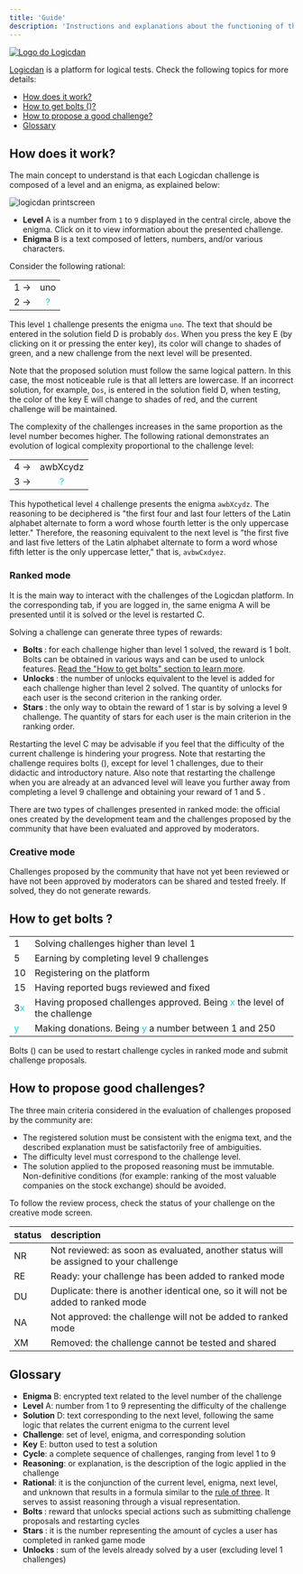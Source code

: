 ```yaml
---
title: 'Guide'
description: 'Instructions and explanations about the functioning of the logicdan.com website'
---
```


<a href="https://logicdan.com">
  <img class="logo" src="{{ meta.url }}/assets/logicdan-logo.svg" alt="Logo do Logicdan" />
</a>

[Logicdan](https://logicdan.com) is a platform for logical tests. Check the following topics for more details:

- [How does it work?](#how-it-works)
- [How to get bolts (<span class="bolt"></span>)?](#how-to-get-bolts)
- [How to propose a good challenge?](#how-to-propose-good-challenges)
- [Glossary](#glossary)

## <a name="how-it-works"></a>How does it work?

The main concept to understand is that each Logicdan challenge is composed of a level and an enigma, as explained below:

<img class="print-screen" src="{{ meta.url }}/assets/logicdan-screen.png" alt="logicdan printscreen">

- **Level** <span class="screen-index">A</span> is a number from `1` to `9` displayed in the central circle, above the enigma. Click on it to view information about the presented challenge.
- **Enigma** <span class="screen-index">B</span> is a text composed of letters, numbers, and/or various characters.

Consider the following rational:

|   |   |
|---|:-:|
| 1 →|uno|
| 2 →| 	<font color=#26c9d1>?</font> |

This level `1` challenge presents the enigma `uno`. The text that should be entered in the solution field <span class="screen-index">D</span> is probably `dos`. When you press the key <span class="screen-index">E</span> (by clicking on it or pressing the enter key), its color will change to shades of green, and a new challenge from the next level will be presented.

Note that the proposed solution must follow the same logical pattern. In this case, the most noticeable rule is that all letters are lowercase. If an incorrect solution, for example, `Dos`, is entered in the solution field <span class="screen-index">D</span>, when testing, the color of the key <span class="screen-index">E</span> will change to shades of red, and the current challenge will be maintained.

The complexity of the challenges increases in the same proportion as the level number becomes higher. The following rational demonstrates an evolution of logical complexity proportional to the challenge level:

|   |   |
|---|:-:|
| 4 →|awbXcydz|
| 3 →| 	<font color=#26c9d1>?</font> |

This hypothetical level `4` challenge presents the enigma `awbXcydz`. The reasoning to be deciphered is "the first four and last four letters of the Latin alphabet alternate to form a word whose fourth letter is the only uppercase letter." Therefore, the reasoning equivalent to the next level is "the first five and last five letters of the Latin alphabet alternate to form a word whose fifth letter is the only uppercase letter," that is, `avbwCxdyez`.

### Ranked mode

It is the main way to interact with the challenges of the Logicdan platform. In the corresponding tab, if you are logged in, the same enigma <span class="screen-index">A</span> will be presented until it is solved or the level is restarted <span class="screen-index">C</span>.

Solving a challenge can generate three types of rewards:

- **Bolts <span class="bolt"></span>**: for each challenge higher than level 1 solved, the reward is 1 bolt. Bolts can be obtained in various ways and can be used to unlock features. [Read the "How to get bolts" section to learn more](#how-to-get-bolts).
- **Unlocks <span class="unlock"></span>**: the number of unlocks equivalent to the level is added for each challenge higher than level 2 solved. The quantity of unlocks for each user is the second criterion in the ranking order.
- **Stars <span class="star"></span>**: the only way to obtain the reward of 1 star is by solving a level 9 challenge. The quantity of stars for each user is the main criterion in the ranking order.

Restarting the level <span class="screen-index">C</span> may be advisable if you feel that the difficulty of the current challenge is hindering your progress. Note that restarting the challenge requires bolts (<span class="bolt"></span>), except for level 1 challenges, due to their didactic and introductory nature. Also note that restarting the challenge when you are already at an advanced level will leave you further away from completing a level 9 challenge and obtaining your reward of 1 <span class="star"></span> and 5 <span class="bolt"></span>.

There are two types of challenges presented in ranked mode: the official ones created by the development team and the challenges proposed by the community that have been evaluated and approved by moderators.

### Creative mode

Challenges proposed by the community that have not yet been reviewed or have not been approved by moderators can be shared and tested freely. If solved, they do not generate rewards.

## <a name="how-to-get-bolts"></a>How to get bolts <span class="bolt"></span>?

| | |
|:---|:---|
|1 <span class="bolt"></span>|Solving challenges higher than level 1|
|5 <span class="bolt"></span>|Earning <span class="star"></span> by completing level 9 challenges|
|10 <span class="bolt"></span>|Registering on the platform|
|15 <span class="bolt"></span>|Having reported bugs reviewed and fixed|
|3<font color=#26c9d1>x</font> <span class="bolt"></span>|Having proposed challenges approved. Being <font color=#26c9d1>x</font> the level of the challenge|
|<font color=#26c9d1>y</font> <span class="bolt"></span>|Making donations. Being <font color=#26c9d1>y</font> a number between 1 and 250|

Bolts (<span class="bolt"></span>) can be used to restart challenge cycles in ranked mode and submit challenge proposals.

## <a name="how-to-propose-good-challenges"></a>How to propose good challenges?

The three main criteria considered in the evaluation of challenges proposed by the community are:

- The registered solution must be consistent with the enigma text, and the described explanation must be satisfactorily free of ambiguities.
- The difficulty level must correspond to the challenge level.
- The solution applied to the proposed reasoning must be immutable. Non-definitive conditions (for example: ranking of the most valuable companies on the stock exchange) should be avoided.

To follow the review process, check the status of your challenge on the creative mode screen.

|status|description|
|:---|:---|
|NR|Not reviewed: as soon as evaluated, another status will be assigned to your challenge|
|RE|Ready: your challenge has been added to ranked mode|
|DU|Duplicate: there is another identical one, so it will not be added to ranked mode|
|NA|Not approved: the challenge will not be added to ranked mode|
|XM|Removed: the challenge cannot be tested and shared|

## <a name="glossary"></a>Glossary

- **Enigma** <span class="screen-index">B</span>: encrypted text related to the level number of the challenge
- **Level** <span class="screen-index">A</span>: number from 1 to 9 representing the difficulty of the challenge
- **Solution** <span class="screen-index">D</span>: text corresponding to the next level, following the same logic that relates the current enigma to the current level
- **Challenge**: set of level, enigma, and corresponding solution
- **Key** <span class="screen-index">E</span>: button used to test a solution
- **Cycle**: a complete sequence of challenges, ranging from level 1 to 9
- **Reasoning**: or explanation, is the description of the logic applied in the challenge
- **Rational**: it is the conjunction of the current level, enigma, next level, and unknown that results in a formula similar to the [rule of three](https://en.wikipedia.org/wiki/Cross-multiplication#Rule_of_three). It serves to assist reasoning through a visual representation.
- **Bolts <span class="bolt"></span>**: reward that unlocks special actions such as submitting challenge proposals and restarting cycles
- **Stars <span class="star"></span>**: it is the number representing the amount of cycles a user has completed in ranked game mode
- **Unlocks <span class="unlock"></span>**: sum of the levels already solved by a user (excluding level 1 challenges)
